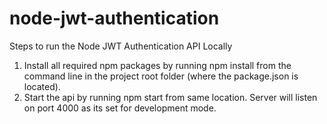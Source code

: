# node-jwt-authentication

Steps to run the Node JWT Authentication API Locally
1. Install all required npm packages by running npm install from the command line in the project root folder (where the package.json is located).
2. Start the api by running npm start from same location. Server will listen on port 4000 as its set for development mode.